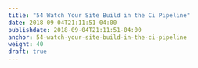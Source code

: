 ```yaml
---
title: "54 Watch Your Site Build in the Ci Pipeline"
date: 2018-09-04T21:11:51-04:00
publishdate: 2018-09-04T21:11:51-04:00
anchor: 54-watch-your-site-build-in-the-ci-pipeline
weight: 40
draft: true
---
```

